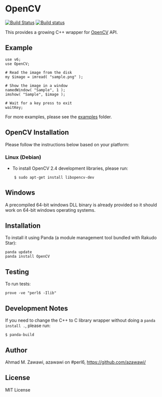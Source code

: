 # OpenCV
[![Build Status](https://travis-ci.org/azawawi/perl6-opencv.svg?branch=master)](https://travis-ci.org/azawawi/perl6-opencv)
[![Build status](https://ci.appveyor.com/api/projects/status/github/azawawi/perl6-opencv?svg=true)](https://ci.appveyor.com/project/azawawi/perl6-opencv/branch/master)

This provides a growing C++ wrapper for [OpenCV](http://opencv.org) API.

## Example

```Perl6
use v6;
use OpenCV;

# Read the image from the disk
my $image = imread( "sample.png" );

# Show the image in a window
namedWindow( "Sample", 1 );
imshow( "Sample", $image );

# Wait for a key press to exit
waitKey;
```

For more examples, please see the [examples](examples) folder.

## OpenCV Installation

Please follow the instructions below based on your platform:

### Linux (Debian)

- To install OpenCV 2.4 development libraries, please run:
```
    $ sudo apt-get install libopencv-dev
```

## Windows

A precompiled 64-bit windows DLL binary is already provided so it should work
on 64-bit windows operating systems.

## Installation

To install it using Panda (a module management tool bundled with Rakudo Star):

    panda update
    panda install OpenCV

## Testing

To run tests:

    prove -ve "perl6 -Ilib"

## Development Notes

If you need to change the C++ to C library wrapper without doing a
`panda install .`, please run:
```
$ panda-build
```

## Author

Ahmad M. Zawawi, azawawi on #perl6, https://github.com/azawawi/

## License

MIT License
